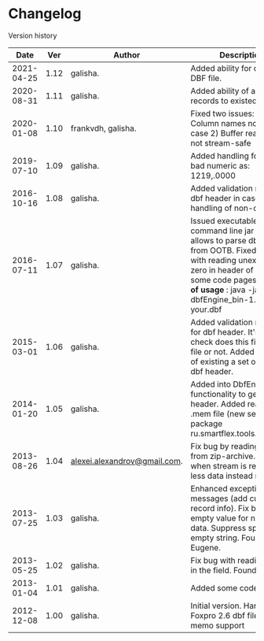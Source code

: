 # Changelog
Version history

|Date      | Ver | Author                      | Description        |
|----------|-----|-----------------------------|--------------------|
|2021-04-25| 1.12| galisha.                    | Added ability for cloning DBF file. |
|2020-08-31| 1.11| galisha.                    | Added ability of append records to existed DBF file. |
|2020-01-08| 1.10| frankvdh, galisha.          | Fixed two issues: 1) Column names not upper case 2) Buffer reads are not stream-safe |
|2019-07-10| 1.09| galisha.                    | Added handling for such bad numeric as: 1219,.0000 |
|2016-10-16| 1.08| galisha.                    | Added validation rules for dbf header in case handling of non-dbf files. |
|2016-07-11| 1.07| galisha.                    | Issued executable command line jar file. It's allows to parse dbf file from OOTB. Fixed error with reading unexpected zero in header of DBF and some code pages. **Sample of usage** : java -jar dbfEngine_bin-1.07.jar your.dbf |
|2015-03-01| 1.06| galisha.                    | Added validation method for dbf header. It's allow to check does this file is DBF file or not. Added method of existing a set of fields in dbf header. |
|2014-01-20| 1.05| galisha.                    | Added into DbfEngine functionality to get dbf header. Added reader for .mem file (new separate package ru.smartflex.tools.dbf.mem) |
|2013-08-26| 1.04| alexei.alexandrov@gmail.com.| Fix bug by reading DBF from zip-archive. (For case when stream is returning less data instead required). |
|2013-07-25| 1.03| galisha.                    | Enhanced exception messages (add current record info). Fix bug with empty value for numerical data. Suppress spaces for empty string. Found Eugene.|
|2013-05-25| 1.02| galisha.                    | Fix bug with reading 1 char in the field. Found Eugene.|
|2013-01-04| 1.01| galisha.                    | Added some code pages|
|2012-12-08| 1.00| galisha.                    | Initial version. Handles MS Foxpro 2.6 dbf file without memo support|
